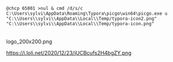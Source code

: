 ```
@chcp 65001 >nul & cmd /d/s/c C:\Users\sylvi\AppData\Roaming\Typora\picgo\win64\picgo.exe u "C:\\Users\\sylvi\\AppData\\Local\\Temp/typora-icon2.png" "C:\\Users\\sylvi\\AppData\\Local\\Temp/typora-icon.png"
```

###### 



logo_200x200.png

https://i.loli.net/2020/12/23/jUCBcufs2H4bgZY.png